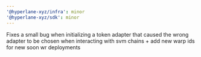```yaml
---
'@hyperlane-xyz/infra': minor
'@hyperlane-xyz/sdk': minor
---
```


Fixes a small bug when initializing a token adapter that caused the wrong adapter to be chosen when interacting with svm chains + add new warp ids for new soon wr deployments
